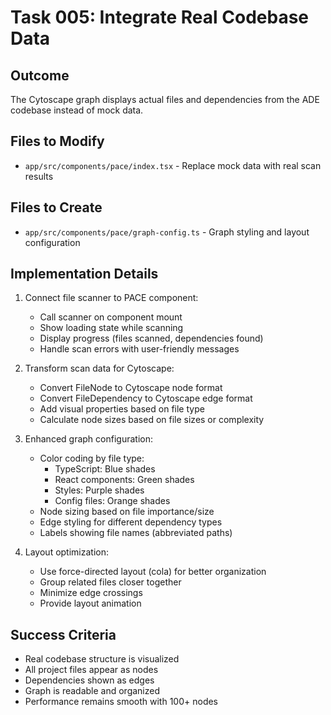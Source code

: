 # Task 005: Integrate Real Codebase Data

## Outcome
The Cytoscape graph displays actual files and dependencies from the ADE codebase instead of mock data.

## Files to Modify
- `app/src/components/pace/index.tsx` - Replace mock data with real scan results

## Files to Create
- `app/src/components/pace/graph-config.ts` - Graph styling and layout configuration

## Implementation Details
1. Connect file scanner to PACE component:
   - Call scanner on component mount
   - Show loading state while scanning
   - Display progress (files scanned, dependencies found)
   - Handle scan errors with user-friendly messages

2. Transform scan data for Cytoscape:
   - Convert FileNode to Cytoscape node format
   - Convert FileDependency to Cytoscape edge format
   - Add visual properties based on file type
   - Calculate node sizes based on file sizes or complexity

3. Enhanced graph configuration:
   - Color coding by file type:
     - TypeScript: Blue shades
     - React components: Green shades
     - Styles: Purple shades
     - Config files: Orange shades
   - Node sizing based on file importance/size
   - Edge styling for different dependency types
   - Labels showing file names (abbreviated paths)

4. Layout optimization:
   - Use force-directed layout (cola) for better organization
   - Group related files closer together
   - Minimize edge crossings
   - Provide layout animation

## Success Criteria
- Real codebase structure is visualized
- All project files appear as nodes
- Dependencies shown as edges
- Graph is readable and organized
- Performance remains smooth with 100+ nodes